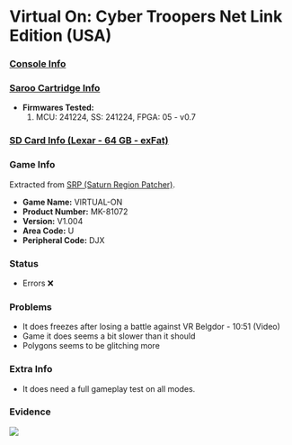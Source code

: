 # Virtual On: Cyber Troopers Net Link Edition (USA)

### [Console Info](../../../../../Info/Consoles/VA13/README.md)

### [Saroo Cartridge Info](../../../../../Info/Cartridges/RetroGameParadiseStore/1.32F/README.md)

- <b>Firmwares Tested:</b>
  1. MCU: 241224, SS: 241224, FPGA: 05 - v0.7

### [SD Card Info (Lexar - 64 GB - exFat)](../../../../../Info/SdCards/Lexar/64GB/exfat/README.md)

### Game Info

Extracted from [SRP (Saturn Region Patcher)](https://segaxtreme.net/resources/saturn-region-patcher.81/download).

- <b>Game Name:</b> VIRTUAL-ON
- <b>Product Number:</b> MK-81072
- <b>Version:</b> V1.004
- <b>Area Code:</b> U
- <b>Peripheral Code:</b> DJX

### Status

- Errors :x:

### Problems

- It does freezes after losing a battle against VR Belgdor - 10:51 (Video)
- Game it does seems a bit slower than it should
- Polygons seems to be glitching more

### Extra Info

- It does need a full gameplay test on all modes.

### Evidence

[![](https://img.youtube.com/vi/GmV75Hq3Ll0/0.jpg)](https://www.youtube.com/watch?v=GmV75Hq3Ll0)
